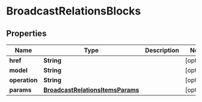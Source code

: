 
# BroadcastRelationsBlocks

## Properties
Name | Type | Description | Notes
------------ | ------------- | ------------- | -------------
**href** | **String** |  |  [optional]
**model** | **String** |  |  [optional]
**operation** | **String** |  |  [optional]
**params** | [**BroadcastRelationsItemsParams**](BroadcastRelationsItemsParams.md) |  |  [optional]



